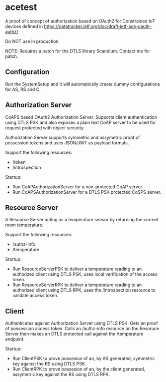 # acetest
A proof of concept of authorization based on OAuth2 for Constrained IoT devices defined in https://datatracker.ietf.org/doc/draft-ietf-ace-oauth-authz/

Do NOT use in production.

NOTE: Requires a patch for the DTLS library Scandium. Contact me for patch.

## Configuration
Run the SystemSetup and it will automatically create dummy configurations for AS, RS and C.

## Authorization Server
CoAPS based OAuth2 Authorization Server. Supports client authentication using DTLS PSK and also exposes a plain text CoAP server to be used for request protected with object security.

Authorization Server supports symmetric and assymetric proof of possession tokens and uses JSON/JWT as payload formats. 

Support the following resources:
- /token 
- /introspection

Startup:
- Run CoAPAuthorizationServer for a non-protected CoAP server.
- Run CoAPSAuthorizationServer for a DTLS PSK protected CoSPS server.

## Resource Server

A Resource Server acting as a temperature sensor by returning the current room temperature. 

Support the following resources:
- /authz-info
- /temperature

Startup:
- Run ResourceServerPSK to deliver a temperature reading to an authorized client using DTLS PSK, uses local verification of the access token.
- Run ResourceServerRPK to deliver a temperature reading to an authorized client using DTLS RPK, uses the /introspection resource to validate access token.

## Client

Authenticates against Authorization Server using DTLS PSK. Gets an proof of possession access token. Calls an /authz-info resource on the Resoruce Server then makes an DTLS protected call against the /temperature endpoint.

Startup:
- Run ClientPSK to prove possesion of an, by AS generated, symmetric key against the RS using DTLS PSK.
- Run ClientRPK to prove possesion of an, by the client generated, assymetric key against the RS using DTLS RPK.

